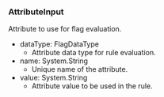### AttributeInput
Attribute to use for flag evaluation.

- dataType: FlagDataType
  - Attribute data type for rule evaluation.
- name: System.String
  - Unique name of the attribute.
- value: System.String
  - Attribute value to be used in the rule.
